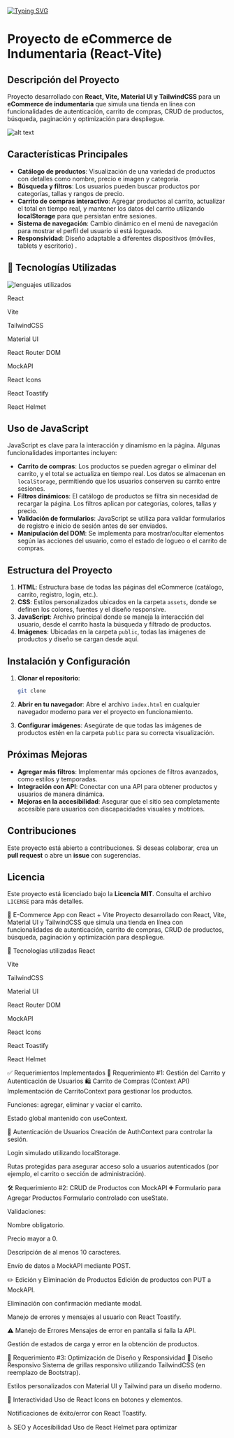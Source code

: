 [![Typing SVG](https://readme-typing-svg.demolab.com?font=Fira+Code&weight=600&size=53&pause=1000&center=true&vCenter=true&width=460&lines=Urban+Clothes+)](https://git.io/typing-svg)

# Proyecto de eCommerce de Indumentaria (React-Vite)

## Descripción del Proyecto

Proyecto desarrollado con **React, Vite, Material UI y TailwindCSS** para un **eCommerce de indumentaria** que simula una tienda en línea con funcionalidades de autenticación, carrito de compras, CRUD de productos, búsqueda, paginación y optimización para despliegue.


![alt text](<Screenshot 2024-11-15 at 21-34-40 Urban Clothes- eCommerce Website.png>)

## Características Principales

- **Catálogo de productos**: Visualización de una variedad de productos  con detalles como nombre, precio e imagen y categoria.
- **Búsqueda y filtros**: Los usuarios pueden buscar productos por categorías, tallas y rangos de precio.
- **Carrito de compras interactivo**: Agregar productos al carrito, actualizar el total en tiempo real, y mantener los datos del carrito utilizando **localStorage** para que persistan entre sesiones.
- **Sistema de navegación**: Cambio dinámico en el menú de navegación para mostrar el perfil del usuario si está logueado.
- **Responsividad**: Diseño adaptable a diferentes dispositivos (móviles, tablets y escritorio) .

## 🚀 Tecnologías Utilizadas
![lenguajes utilizados](<ChatGPT Image 20 jul 2025, 02_11_10 p.m.>)


React

Vite

TailwindCSS

Material UI

React Router DOM

MockAPI

React Icons

React Toastify

React Helmet

## Uso de JavaScript

JavaScript es clave para la interacción y dinamismo en la página. Algunas funcionalidades importantes incluyen:

- **Carrito de compras**: Los productos se pueden agregar o eliminar del carrito, y el total se actualiza en tiempo real. Los datos se almacenan en `localStorage`, permitiendo que los usuarios conserven su carrito entre sesiones.
- **Filtros dinámicos**: El catálogo de productos se filtra sin necesidad de recargar la página. Los filtros aplican por categorías, colores, tallas y precio.
- **Validación de formularios**: JavaScript se utiliza para validar formularios de registro e inicio de sesión antes de ser enviados.
- **Manipulación del DOM**: Se implementa para mostrar/ocultar elementos según las acciones del usuario, como el estado de logueo o el carrito de compras.

## Estructura del Proyecto

1. **HTML**: Estructura base de todas las páginas del eCommerce (catálogo, carrito, registro, login, etc.).
2. **CSS**: Estilos personalizados ubicados en la carpeta `assets`, donde se definen los colores, fuentes y el diseño responsive.
3. **JavaScript**: Archivo principal donde se maneja la interacción del usuario, desde el carrito hasta la búsqueda y filtrado de productos.
4. **Imágenes**: Ubicadas en la carpeta `public`, todas las imágenes de productos y diseño se cargan desde aquí.

## Instalación y Configuración

1. **Clonar el repositorio**:
    ```bash
    git clone 
    ```

2. **Abrir en tu navegador**:
    Abre el archivo `index.html` en cualquier navegador moderno para ver el proyecto en funcionamiento.

3. **Configurar imágenes**:
    Asegúrate de que todas las imágenes de productos estén en la carpeta `public` para su correcta visualización.

## Próximas Mejoras

- **Agregar más filtros**: Implementar más opciones de filtros avanzados, como estilos y temporadas.
- **Integración con API**: Conectar con una API para obtener productos y usuarios de manera dinámica.
- **Mejoras en la accesibilidad**: Asegurar que el sitio sea completamente accesible para usuarios con discapacidades visuales y motrices.

## Contribuciones

Este proyecto está abierto a contribuciones. Si deseas colaborar, crea un **pull request** o abre un **issue** con sugerencias.

## Licencia

Este proyecto está licenciado bajo la **Licencia MIT**. Consulta el archivo `LICENSE` para más detalles.


🛒 E-Commerce App con React + Vite
Proyecto desarrollado con React, Vite, Material UI y TailwindCSS que simula una tienda en línea con funcionalidades de autenticación, carrito de compras, CRUD de productos, búsqueda, paginación y optimización para despliegue.

🚀 Tecnologías utilizadas
React

Vite

TailwindCSS

Material UI

React Router DOM

MockAPI

React Icons

React Toastify

React Helmet

✅ Requerimientos Implementados
🔐 Requerimiento #1: Gestión del Carrito y Autenticación de Usuarios
🛍️ Carrito de Compras (Context API)
Implementación de CarritoContext para gestionar los productos.

Funciones: agregar, eliminar y vaciar el carrito.

Estado global mantenido con useContext.

👤 Autenticación de Usuarios
Creación de AuthContext para controlar la sesión.

Login simulado utilizando localStorage.

Rutas protegidas para asegurar acceso solo a usuarios autenticados (por ejemplo, el carrito o sección de administración).

🛠️ Requerimiento #2: CRUD de Productos con MockAPI
➕ Formulario para Agregar Productos
Formulario controlado con useState.

Validaciones:

Nombre obligatorio.

Precio mayor a 0.

Descripción de al menos 10 caracteres.

Envío de datos a MockAPI mediante POST.

✏️ Edición y Eliminación de Productos
Edición de productos con PUT a MockAPI.

Eliminación con confirmación mediante modal.

Manejo de errores y mensajes al usuario con React Toastify.

⚠️ Manejo de Errores
Mensajes de error en pantalla si falla la API.

Gestión de estados de carga y error en la obtención de productos.

📱 Requerimiento #3: Optimización de Diseño y Responsividad
📐 Diseño Responsivo
Sistema de grillas responsivo utilizando TailwindCSS (en reemplazo de Bootstrap).

Estilos personalizados con Material UI y Tailwind para un diseño moderno.

🎨 Interactividad
Uso de React Icons en botones y elementos.

Notificaciones de éxito/error con React Toastify.

♿ SEO y Accesibilidad
Uso de React Helmet para optimizar <title> y <meta>.

Atributos ARIA para mejorar accesibilidad.

🔍 Requerimiento #4: Funcionalidades de Búsqueda y Paginación
🔎 Barra de Búsqueda
Filtro dinámico por nombre o categoría.

Resultados actualizados en tiempo real.

📄 Paginación
División de productos en páginas.

Navegación entre páginas con botones y mejor experiencia de usuario.

🚢 Requerimiento #5: Preparación para el Despliegue
🧪 Pruebas de Compatibilidad
Funcionalidad comprobada en:

Móviles

Tablets

Escritorio

⚙️ Optimización del Código
Limpieza de código innecesario.

Buena gestión del estado global.

📝 Documentación Básica
Incluye este README.md con:

Tecnologías utilizadas.

Requerimientos implementados.

Instrucciones de instalación.

🧾 Instalación y uso
bash
Copiar
Editar
# Clonar el repositorio
git clone https://github.com/tu-usuario/tu-repo.git

# Instalar dependencias
npm install

# Ejecutar en desarrollo
npm run dev
📦 Despliegue

